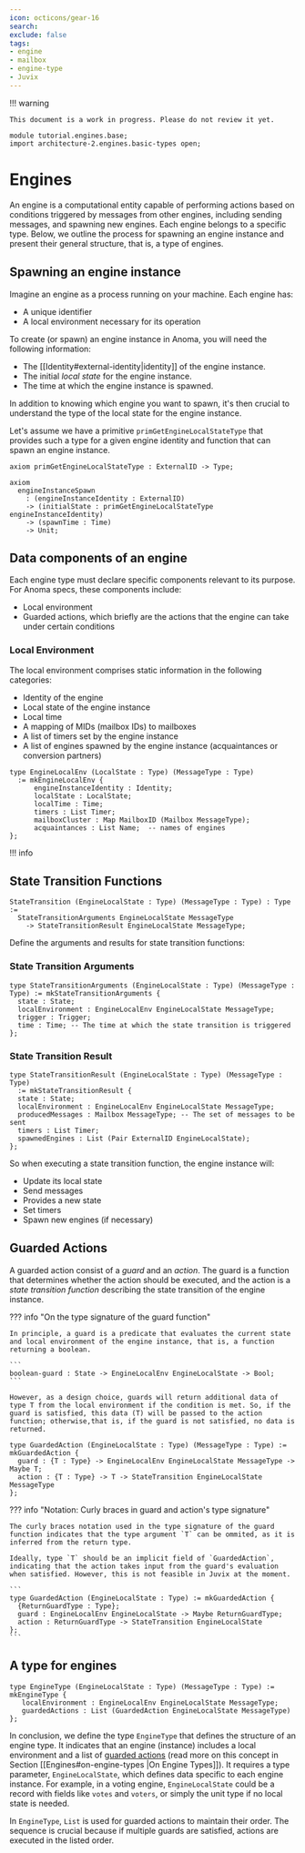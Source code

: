 ```yaml
---
icon: octicons/gear-16
search:
exclude: false
tags:
- engine
- mailbox
- engine-type
- Juvix
---
```


!!! warning

    This document is a work in progress. Please do not review it yet.


```juvix hide
module tutorial.engines.base;
import architecture-2.engines.basic-types open;
```

# Engines

An engine is a computational entity capable of performing actions based on conditions triggered by messages from other engines, including sending messages, and spawning new engines. Each engine belongs to a specific type. Below, we outline the process for spawning an engine instance and present their general structure, that is, a type of engines.


## Spawning an engine instance

Imagine an engine as a process running on your machine. Each engine has:

- A unique identifier
- A local environment necessary for its operation

To create (or spawn) an engine instance in Anoma, you will need the following information:

- The [[Identity#external-identity|identity]] of the engine instance.
- The initial _local state_ for the engine instance.
- The time at which the engine instance is spawned.

In addition to knowing which engine you want to spawn, it's then crucial to understand the type of the local state for the engine instance.  

Let's assume we have a primitive `primGetEngineLocalStateType` that provides such a type for a given engine identity and function that can spawn an engine instance.

```juvix
axiom primGetEngineLocalStateType : ExternalID -> Type;
```

```juvix
axiom 
  engineInstanceSpawn
    : (engineInstanceIdentity : ExternalID)
    -> (initialState : primGetEngineLocalStateType engineInstanceIdentity)
    -> (spawnTime : Time)
    -> Unit;
```

## Data components of an engine

Each engine type must declare specific components relevant to its purpose. 
For Anoma specs, these components include:

- Local environment
- Guarded actions, which briefly are the actions that the engine can take under certain conditions


### Local Environment

The local environment comprises static information in the following categories:

- Identity of the engine
- Local state of the engine instance
- Local time
- A mapping of MIDs (mailbox IDs) to mailboxes
- A list of timers set by the engine instance
- A list of engines spawned by the engine instance (acquaintances or conversion
  partners)

```juvix
type EngineLocalEnv (LocalState : Type) (MessageType : Type) 
  := mkEngineLocalEnv {
      engineInstanceIdentity : Identity;
      localState : LocalState;
      localTime : Time;
      timers : List Timer;
      mailboxCluster : Map MailboxID (Mailbox MessageType);
      acquaintances : List Name;  -- names of engines
};
```

!!! info


## State Transition Functions

```juvix
StateTransition (EngineLocalState : Type) (MessageType : Type) : Type :=
  StateTransitionArguments EngineLocalState MessageType
    -> StateTransitionResult EngineLocalState MessageType;
```

Define the arguments and results for state transition functions:

### State Transition Arguments

```juvix
type StateTransitionArguments (EngineLocalState : Type) (MessageType : Type) := mkStateTransitionArguments {
  state : State;
  localEnvironment : EngineLocalEnv EngineLocalState MessageType;
  trigger : Trigger;
  time : Time; -- The time at which the state transition is triggered
};
```

<!-- This is more involved for sure, for now, we can keep it simple. -->

### State Transition Result

```juvix
type StateTransitionResult (EngineLocalState : Type) (MessageType : Type)
  := mkStateTransitionResult {
  state : State;
  localEnvironment : EngineLocalEnv EngineLocalState MessageType;
  producedMessages : Mailbox MessageType; -- The set of messages to be sent
  timers : List Timer;
  spawnedEngines : List (Pair ExternalID EngineLocalState); 
};
```

So when executing a state transition function, the engine instance will:

- Update its local state
- Send messages
- Provides a new state
- Set timers
- Spawn new engines (if necessary)

## Guarded Actions

A guarded action consist of a _guard_ and an _action_. The guard is a
  function that determines whether the action should be executed, and the action
  is a _state transition function_ describing the state transition of the engine
  instance.

??? info "On the type signature of the guard function"

    In principle, a guard is a predicate that evaluates the current state and local environment of the engine instance, that is, a function returning a boolean. 
    
    ```
    boolean-guard : State -> EngineLocalEnv EngineLocalState -> Bool;
    ```
    
    However, as a design choice, guards will return additional data of type T from the local environment if the condition is met. So, if the guard is satisfied, this data (T) will be passed to the action function; otherwise,that is, if the guard is not satisfied, no data is returned.
    

```juvix
type GuardedAction (EngineLocalState : Type) (MessageType : Type) := mkGuardedAction {
  guard : {T : Type} -> EngineLocalEnv EngineLocalState MessageType -> Maybe T;
  action : {T : Type} -> T -> StateTransition EngineLocalState MessageType
};
```

??? info "Notation: Curly braces in guard and action's type signature"

    The curly braces notation used in the type signature of the guard function indicates that the type argument `T` can be ommited, as it is inferred from the return type.

    Ideally, type `T` should be an implicit field of `GuardedAction`, indicating that the action takes input from the guard's evaluation when satisfied. However, this is not feasible in Juvix at the moment.

    ```
    type GuardedAction (EngineLocalState : Type) := mkGuardedAction {
      {ReturnGuardType : Type};
      guard : EngineLocalEnv EngineLocalState -> Maybe ReturnGuardType;
      action : ReturnGuardType -> StateTransition EngineLocalState
    };
    ```

## A type for engines


```juvix
type EngineType (EngineLocalState : Type) (MessageType : Type) := mkEngineType {
   localEnvironment : EngineLocalEnv EngineLocalState MessageType;
   guardedActions : List (GuardedAction EngineLocalState MessageType)
};
```

In conclusion, we define the type `EngineType` that
defines the structure of an engine type. It indicates that an engine (instance) includes a local environment and a list of [guarded actions](#guarded-actions) (read more on this concept in Section [[Engines#on-engine-types |On Engine Types]]). It requires a type parameter, `EngineLocalState`, which defines data specific to each engine instance. For example, in a voting engine, `EngineLocalState` could be a record with fields like `votes` and `voters`, or simply the unit type if no local state is needed.

In `EngineType`, `List` is used for guarded actions to maintain their order. The sequence is crucial because if multiple guards are satisfied, actions are executed in the listed order.
